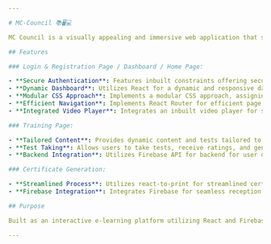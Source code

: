 ```yaml
---

# MC-Council 📚🖥💻

MC Council is a visually appealing and immersive web application that serves as an integrated learning hub for cybersecurity education. It utilizes React.js for the frontend and Firebase for the backend.

## Features

### Login & Registration Page / Dashboard / Home Page:

- **Secure Authentication**: Features inbuilt constraints offering secure and user-friendly registration and authentication.
- **Dynamic Dashboard**: Utilizes React for a dynamic and responsive dashboard, ensuring an engaging user experience.
- **Modular CSS Approach**: Implements a modular CSS approach, assigning dedicated stylesheets to individual pages for a well-organized and maintainable codebase.
- **Efficient Navigation**: Implements React Router for efficient page navigation throughout the application.
- **Integrated Video Player**: Integrates an inbuilt video player for seamless access to training videos aligned with courses selected by the user.

### Training Page:

- **Tailored Content**: Provides dynamic content and tests tailored to the courses chosen by users.
- **Test Taking**: Allows users to take tests, receive ratings, and generate certificates directly from the website.
- **Backend Integration**: Utilizes Firebase API for backend for user data storage and registration.

### Certificate Generation:

- **Streamlined Process**: Utilizes react-to-print for streamlined certificate generation.
- **Firebase Integration**: Integrates Firebase for seamless reception and storage of certificate names.

## Purpose

Built as an interactive e-learning platform utilizing React and Firebase, MC Council provides users with access to courses, tests, real-time ratings, and downloadable certificates. The primary goal is to offer a comprehensive and user-friendly learning environment for cybersecurity education.

---
```

